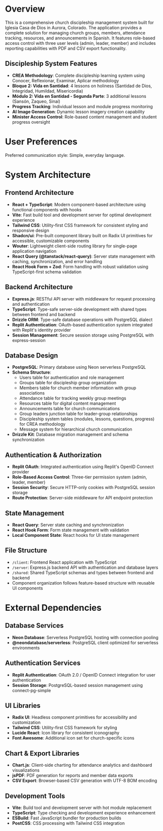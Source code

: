 # Overview

This is a comprehensive church discipleship management system built for Iglesia Casa de Dios in Aurora, Colorado. The application provides a complete solution for managing church groups, members, attendance tracking, resources, and announcements in Spanish. It features role-based access control with three user levels (admin, leader, member) and includes reporting capabilities with PDF and CSV export functionality.

## Discipleship System Features
- **CREA Methodology**: Complete discipleship learning system using Conocer, Reflexionar, Examinar, Aplicar methodology
- **Bloque 2: Vida en Santidad**: 4 lessons on holiness (Santidad de Dios, Integridad, Humildad, Misericordia)
- **Módulo 2: Vida en Santidad - Segunda Parte**: 3 additional lessons (Sansón, Zaqueo, Sinaí)
- **Progress Tracking**: Individual lesson and module progress monitoring
- **AI Image Generation**: Dynamic lesson imagery creation capability
- **Minister Access Control**: Role-based content management and student progress oversight

# User Preferences

Preferred communication style: Simple, everyday language.

# System Architecture

## Frontend Architecture
- **React + TypeScript**: Modern component-based architecture using functional components with hooks
- **Vite**: Fast build tool and development server for optimal development experience
- **Tailwind CSS**: Utility-first CSS framework for consistent styling and responsive design
- **Shadcn/ui**: Pre-built component library built on Radix UI primitives for accessible, customizable components
- **Wouter**: Lightweight client-side routing library for single-page application navigation
- **React Query (@tanstack/react-query)**: Server state management with caching, synchronization, and error handling
- **React Hook Form + Zod**: Form handling with robust validation using TypeScript-first schema validation

## Backend Architecture
- **Express.js**: RESTful API server with middleware for request processing and authentication
- **TypeScript**: Type-safe server-side development with shared types between frontend and backend
- **Drizzle ORM**: Type-safe database operations with PostgreSQL dialect
- **Replit Authentication**: OAuth-based authentication system integrated with Replit's identity provider
- **Session Management**: Secure session storage using PostgreSQL with express-session

## Database Design
- **PostgreSQL**: Primary database using Neon serverless PostgreSQL
- **Schema Structure**: 
  - Users table for authentication and role management
  - Groups table for discipleship group organization
  - Members table for church member information with group associations
  - Attendance table for tracking weekly group meetings
  - Resources table for digital content management
  - Announcements table for church communications
  - Group leaders junction table for leader-group relationships
  - Discipleship system tables (modules, lessons, questions, progress) for CREA methodology
  - Message system for hierarchical church communication
- **Drizzle Kit**: Database migration management and schema synchronization

## Authentication & Authorization
- **Replit OAuth**: Integrated authentication using Replit's OpenID Connect provider
- **Role-Based Access Control**: Three-tier permission system (admin, leader, member)
- **Session Security**: Secure HTTP-only cookies with PostgreSQL session storage
- **Route Protection**: Server-side middleware for API endpoint protection

## State Management
- **React Query**: Server state caching and synchronization
- **React Hook Form**: Form state management with validation
- **Local Component State**: React hooks for UI state management

## File Structure
- `/client`: Frontend React application with TypeScript
- `/server`: Express.js backend API with authentication and database layers
- `/shared`: Shared TypeScript schemas and types between frontend and backend
- Component organization follows feature-based structure with reusable UI components

# External Dependencies

## Database Services
- **Neon Database**: Serverless PostgreSQL hosting with connection pooling
- **@neondatabase/serverless**: PostgreSQL client optimized for serverless environments

## Authentication Services
- **Replit Authentication**: OAuth 2.0 / OpenID Connect integration for user authentication
- **Session Storage**: PostgreSQL-based session management using connect-pg-simple

## UI Libraries
- **Radix UI**: Headless component primitives for accessibility and customization
- **Tailwind CSS**: Utility-first CSS framework for styling
- **Lucide React**: Icon library for consistent iconography
- **Font Awesome**: Additional icon set for church-specific icons

## Chart & Export Libraries
- **Chart.js**: Client-side charting for attendance analytics and dashboard visualizations
- **jsPDF**: PDF generation for reports and member data exports
- **CSV Export**: Browser-based CSV generation with UTF-8 BOM encoding

## Development Tools
- **Vite**: Build tool and development server with hot module replacement
- **TypeScript**: Type checking and development experience enhancement
- **ESBuild**: Fast JavaScript bundler for production builds
- **PostCSS**: CSS processing with Tailwind CSS integration
